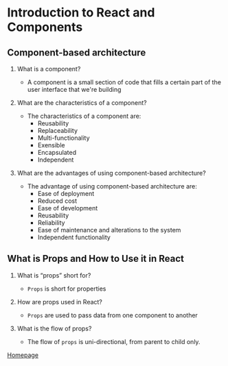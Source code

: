 # Introduction to React and Components

## Component-based architecture

1. What is a component?
    - A component is a small section of code that fills a certain part of the user interface that we're building

2. What are the characteristics of a component?
    - The characteristics of a component are:
        - Reusability
        - Replaceability
        - Multi-functionality
        - Exensible
        - Encapsulated
        - Independent

3. What are the advantages of using component-based architecture?
    - The advantage of using component-based architecture are:
        - Ease of deployment
        - Reduced cost
        - Ease of development
        - Reusability
        - Reliability
        - Ease of maintenance and alterations to the system
        - Independent functionality


## What is Props and How to Use it in React

1. What is “props” short for?
    - `Props` is short for properties

2. How are props used in React?
    - `Props` are used to pass data from one component to another

3. What is the flow of props?
    - The flow of `props` is uni-directional, from parent to child only.

[Homepage](https://halliwellb.github.io/reading-notes/)
